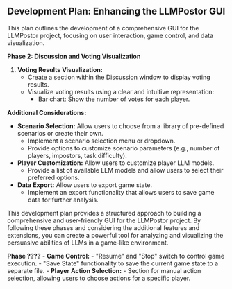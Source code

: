 ## Development Plan: Enhancing the LLMPostor GUI

This plan outlines the development of a comprehensive GUI for the LLMPostor project, focusing on user interaction, game control, and data visualization.


**Phase 2: Discussion and Voting Visualization**

1. **Voting Results Visualization:**
    - Create a section within the Discussion window to display voting results.
    - Visualize voting results using a clear and intuitive representation:
        - Bar chart: Show the number of votes for each player.


**Additional Considerations:**

- **Scenario Selection:** Allow users to choose from a library of pre-defined scenarios or create their own.
    - Implement a scenario selection menu or dropdown.
    - Provide options to customize scenario parameters (e.g., number of players, impostors, task difficulty).
- **Player Customization:** Allow users to customize player LLM models.
    - Provide a list of available LLM models and allow users to select their preferred options.
- **Data Export:** Allow users to export game state.
    - Implement an export functionality that allows users to save game data for further analysis.

This development plan provides a structured approach to building a comprehensive and user-friendly GUI for the LLMPostor project. By following these phases and considering the additional features and extensions, you can create a powerful tool for analyzing and visualizing the persuasive abilities of LLMs in a game-like environment. 


**Phase ????**
        - **Game Control:**
            - "Resume" and "Stop" switch to control game execution.
            - "Save State" functionality to save the current game state to a separate file.
        - **Player Action Selection:**
            - Section for manual action selection, allowing users to choose actions for a specific player.